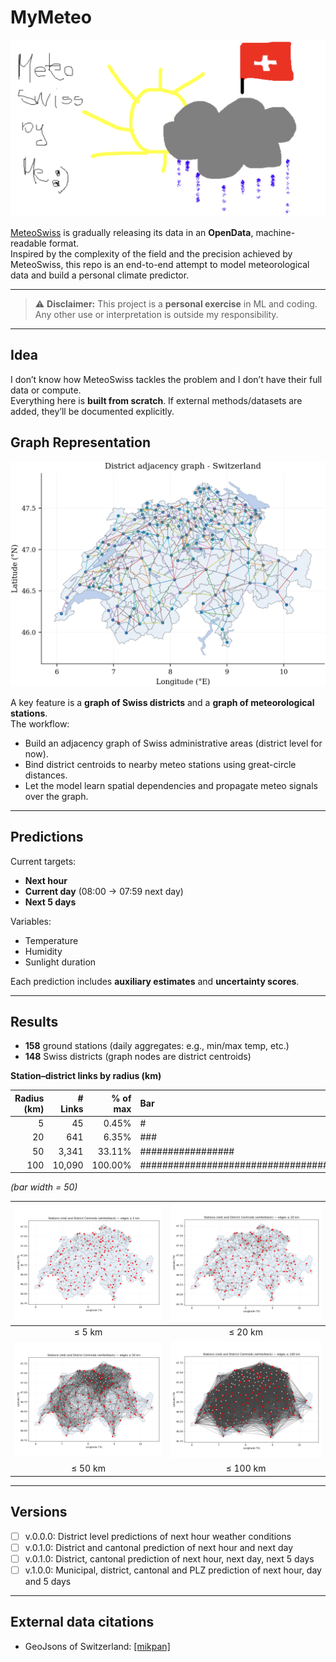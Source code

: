 # MyMeteo

![MyMeteo](figures/MyMeteo.png)

[MeteoSwiss](https://www.meteoswiss.admin.ch/about-us/) is gradually releasing its data in an **OpenData**, machine-readable format.  
Inspired by the complexity of the field and the precision achieved by MeteoSwiss, this repo is an end-to-end attempt to model meteorological data and build a personal climate predictor.

---

> ⚠️ **Disclaimer:** This project is a **personal exercise** in ML and coding.  
> Any other use or interpretation is outside my responsibility.

---

## Idea
I don’t know how MeteoSwiss tackles the problem and I don’t have their full data or compute.  
Everything here is **built from scratch**. If external methods/datasets are added, they’ll be documented explicitly.

## Graph Representation
![Graph representation of Switzerland at district level](figures/swiss_districts_graph.png)

A key feature is a **graph of Swiss districts** and a **graph of meteorological stations**.  
The workflow:
- Build an adjacency graph of Swiss administrative areas (district level for now).
- Bind district centroids to nearby meteo stations using great-circle distances.
- Let the model learn spatial dependencies and propagate meteo signals over the graph.

---

## Predictions
Current targets:
- **Next hour**
- **Current day** (08:00 → 07:59 next day)
- **Next 5 days**

Variables:
- Temperature
- Humidity
- Sunlight duration

Each prediction includes **auxiliary estimates** and **uncertainty scores**.

---

## Results
- **158** ground stations (daily aggregates: e.g., min/max temp, etc.)
- **148** Swiss districts (graph nodes are district centroids)

**Station–district links by radius (km)**

| Radius (km) | # Links | % of max | Bar                                                  |
|------------:|--------:|---------:|:-----------------------------------------------------|
|           5 |      45 |    0.45% | #                                                    |
|          20 |     641 |    6.35% | ###                                                  |
|          50 |   3,341 |   33.11% | #################                                    |
|         100 |  10,090 |  100.00% | ##################################################   |

_(bar width = 50)_

| ![≤ 5 km](figures/stations_to_district_centroids_5km.png) | ![≤ 20 km](figures/stations_to_district_centroids_20km.png) |
|:----------------------------------------------------------:|:------------------------------------------------------------:|
| ≤ 5 km                                                     | ≤ 20 km                                                      |
| ![≤ 50 km](figures/stations_to_district_centroids_50km.png)| ![≤ 100 km](figures/stations_to_district_centroids_100km.png)|
| ≤ 50 km                                                    | ≤ 100 km                                                     |


---

## Versions
- [ ] v.0.0.0: District level predictions of next hour weather conditions
- [ ] v.0.1.0: District and cantonal prediction of next hour and next day
- [ ] v.0.1.0: District, cantonal prediction of next hour, next day, next 5 days
- [ ] v.1.0.0: Municipal, district, cantonal and PLZ prediction of next hour, day and 5 days

---

## External data citations

- GeoJsons of Switzerland: [[mikpan]](https://github.com/mikpan/ch-maps/tree/master)
